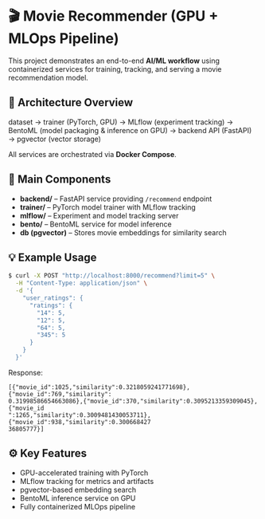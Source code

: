 # 🎬 Movie Recommender (GPU + MLOps Pipeline)

This project demonstrates an end-to-end **AI/ML workflow** using containerized services for training, tracking, and serving a movie recommendation model.

## 🧩 Architecture Overview

dataset → trainer (PyTorch, GPU)
→ MLflow (experiment tracking)
→ BentoML (model packaging & inference on GPU)
→ backend API (FastAPI)
→ pgvector (vector storage)

All services are orchestrated via **Docker Compose**.

## 🚀 Main Components

- **backend/** – FastAPI service providing `/recommend` endpoint  
- **trainer/** – PyTorch model trainer with MLflow tracking  
- **mlflow/** – Experiment and model tracking server  
- **bento/** – BentoML service for model inference  
- **db (pgvector)** – Stores movie embeddings for similarity search  

## 💡 Example Usage

```bash
$ curl -X POST "http://localhost:8000/recommend?limit=5" \
  -H "Content-Type: application/json" \
  -d '{
    "user_ratings": {
      "ratings": {
        "14": 5,
        "12": 5,
        "64": 5,
        "345": 5
      }
    }
  }'
```

Response:
```
[{"movie_id":1025,"similarity":0.3218059241771698},{"movie_id":769,"similarity":
0.31998586654663086},{"movie_id":370,"similarity":0.3095213359309045},{"movie_id
":1265,"similarity":0.3009481430053711},{"movie_id":938,"similarity":0.300668427
36805777}]

```


## ⚙️ Key Features
* GPU-accelerated training with PyTorch
* MLflow tracking for metrics and artifacts
* pgvector-based embedding search
* BentoML inference service on GPU
* Fully containerized MLOps pipeline
